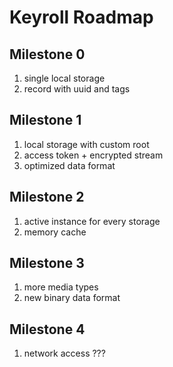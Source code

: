 # Keyroll Roadmap

## Milestone 0
1. single local storage
2. record with uuid and tags

## Milestone 1
1. local storage with custom root
2. access token + encrypted stream
3. optimized data format

## Milestone 2
1. active instance for every storage
2. memory cache

## Milestone 3
1. more media types
2. new binary data format

## Milestone 4
1. network access ???